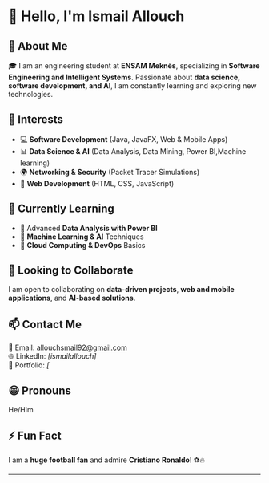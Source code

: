 # 👋 Hello, I'm Ismail Allouch  

## 🚀 About Me  
🎓 I am an engineering student at **ENSAM Meknès**, specializing in **Software Engineering and Intelligent Systems**. Passionate about **data science, software development, and AI**, I am constantly learning and exploring new technologies.  

## 👀 Interests  
- 💻 **Software Development** (Java, JavaFX, Web & Mobile Apps)  
- 📊 **Data Science & AI** (Data Analysis, Data Mining, Power BI,Machine learning)  
- 🌍 **Networking & Security** (Packet Tracer Simulations)  
- 🚀 **Web Development** (HTML, CSS, JavaScript)  

## 🌱 Currently Learning  
- 🔹 Advanced **Data Analysis with Power BI**  
- 🔹 **Machine Learning & AI** Techniques  
- 🔹 **Cloud Computing & DevOps** Basics  

## 💞️ Looking to Collaborate  
I am open to collaborating on **data-driven projects**, **web and mobile applications**, and **AI-based solutions**.  

## 📫 Contact Me  
📩 Email: [allouchsmail92@gmail.com](mailto:allouchsmail92@gmail.com)  
🌐 LinkedIn: *[ismailallouch]*  
🚀 Portfolio: *[*  

## 😄 Pronouns  
He/Him  

## ⚡ Fun Fact  
I am a **huge football fan** and admire **Cristiano Ronaldo**! ⚽🔥  

---




